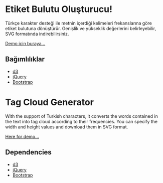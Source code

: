 # Etiket Bulutu Oluşturucu!

Türkçe karakter desteği ile metnin içerdiği kelimeleri frekanslarına göre etiket bulutuna dönüştürür. Genişlik ve yükseklik değerlerini belirleyebilir, SVG formatında indirebilirsiniz.

[Demo için buraya...](https://tag-cloud.herokuapp.com/)

## Bağımlılıklar

 - [d3](https://github.com/d3/d3)
 - [jQuery](https://github.com/jquery/jquery)
 - [Bootstrap](https://github.com/twbs/bootstrap)

# Tag Cloud Generator

With the support of Turkish characters, it converts the words contained in the text into tag cloud according to their frequencies. You can specify the width and height values and download them in SVG format.

[Here for demo…](https://tag-cloud.herokuapp.com/)

## Dependencies

 - [d3](https://github.com/d3/d3)
 - [jQuery](https://github.com/jquery/jquery)
 - [Bootstrap](https://github.com/twbs/bootstrap)